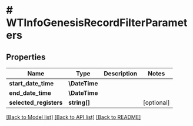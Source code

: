 # # WTInfoGenesisRecordFilterParameters

## Properties

Name | Type | Description | Notes
------------ | ------------- | ------------- | -------------
**start_date_time** | **\DateTime** |  |
**end_date_time** | **\DateTime** |  |
**selected_registers** | **string[]** |  | [optional]

[[Back to Model list]](../../README.md#models) [[Back to API list]](../../README.md#endpoints) [[Back to README]](../../README.md)

